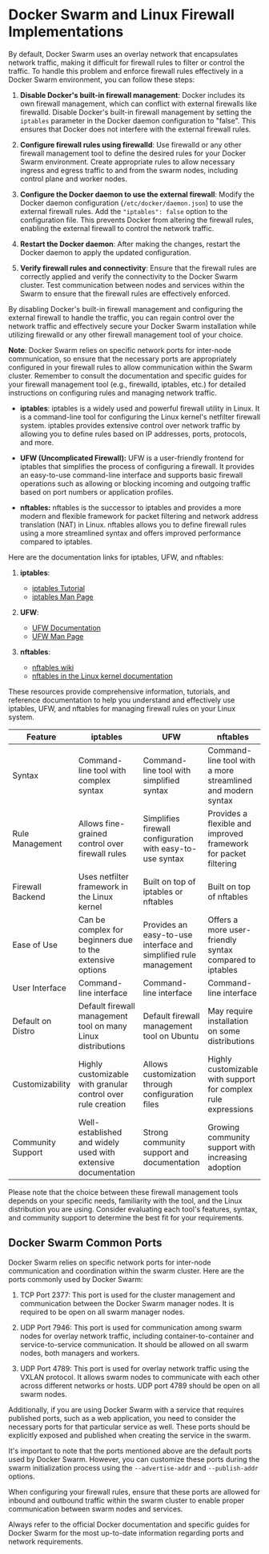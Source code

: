 # Docker Swarm and Linux Firewall Implementations

By default, Docker Swarm uses an overlay network that encapsulates network traffic, making it difficult for firewall rules to filter or control the traffic. To handle this problem and enforce firewall rules effectively in a Docker Swarm environment, you can follow these steps:

1. **Disable Docker's built-in firewall management**: Docker includes its own firewall management, which can conflict with external firewalls like firewalld. Disable Docker's built-in firewall management by setting the `iptables` parameter in the Docker daemon configuration to "false". This ensures that Docker does not interfere with the external firewall rules.

2. **Configure firewall rules using firewalld**: Use firewalld or any other firewall management tool to define the desired rules for your Docker Swarm environment. Create appropriate rules to allow necessary ingress and egress traffic to and from the swarm nodes, including control plane and worker nodes.

3. **Configure the Docker daemon to use the external firewall**: Modify the Docker daemon configuration (`/etc/docker/daemon.json`) to use the external firewall rules. Add the `"iptables": false` option to the configuration file. This prevents Docker from altering the firewall rules, enabling the external firewall to control the network traffic.

4. **Restart the Docker daemon**: After making the changes, restart the Docker daemon to apply the updated configuration.

5. **Verify firewall rules and connectivity**: Ensure that the firewall rules are correctly applied and verify the connectivity to the Docker Swarm cluster. Test communication between nodes and services within the Swarm to ensure that the firewall rules are effectively enforced.

By disabling Docker's built-in firewall management and configuring the external firewall to handle the traffic, you can regain control over the network traffic and effectively secure your Docker Swarm installation while utilizing firewalld or any other firewall management tool of your choice.

**Note**: Docker Swarm relies on specific network ports for inter-node communication, so ensure that the necessary ports are appropriately configured in your firewall rules to allow communication within the Swarm cluster. Remember to consult the documentation and specific guides for your firewall management tool (e.g., firewalld, iptables, etc.) for detailed instructions on configuring rules and managing network traffic.

- **iptables**: iptables is a widely used and powerful firewall utility in Linux. It is a command-line tool for configuring the Linux kernel's netfilter firewall system. iptables provides extensive control over network traffic by allowing you to define rules based on IP addresses, ports, protocols, and more.

- **UFW (Uncomplicated Firewall):** UFW is a user-friendly frontend for iptables that simplifies the process of configuring a firewall. It provides an easy-to-use command-line interface and supports basic firewall operations such as allowing or blocking incoming and outgoing traffic based on port numbers or application profiles.

- **nftables:** nftables is the successor to iptables and provides a more modern and flexible framework for packet filtering and network address translation (NAT) in Linux. nftables allows you to define firewall rules using a more streamlined syntax and offers improved performance compared to iptables.

Here are the documentation links for iptables, UFW, and nftables:

1. **iptables**:
   - [iptables Tutorial](https://www.netfilter.org/documentation/index.html)
   - [iptables Man Page](https://man7.org/linux/man-pages/man8/iptables.8.html)

2. **UFW**:
   - [UFW Documentation](https://help.ubuntu.com/community/UFW)
   - [UFW Man Page](https://manpages.ubuntu.com/manpages/bionic/man8/ufw.8.html)

3. **nftables**:
   - [nftables wiki](https://wiki.nftables.org/)
   - [nftables in the Linux kernel documentation](https://www.kernel.org/doc/Documentation/networking/nftables.txt)

These resources provide comprehensive information, tutorials, and reference documentation to help you understand and effectively use iptables, UFW, and nftables for managing firewall rules on your Linux system.

| Feature           | iptables                                                     | UFW                                                               | nftables                                                         |
|-------------------|--------------------------------------------------------------|-------------------------------------------------------------------|------------------------------------------------------------------|
| Syntax            | Command-line tool with complex syntax                        | Command-line tool with simplified syntax                          | Command-line tool with a more streamlined and modern syntax      |
| Rule Management   | Allows fine-grained control over firewall rules               | Simplifies firewall configuration with easy-to-use syntax         | Provides a flexible and improved framework for packet filtering  |
| Firewall Backend  | Uses netfilter framework in the Linux kernel                  | Built on top of iptables or nftables                              | Built on top of nftables                                         |
| Ease of Use       | Can be complex for beginners due to the extensive options     | Provides an easy-to-use interface and simplified rule management | Offers a more user-friendly syntax compared to iptables          |
| User Interface    | Command-line interface                                        | Command-line interface                                           | Command-line interface                                           |
| Default on Distro | Default firewall management tool on many Linux distributions | Default firewall management tool on Ubuntu                       | May require installation on some distributions                   |
| Customizability   | Highly customizable with granular control over rule creation  | Allows customization through configuration files                 | Highly customizable with support for complex rule expressions    |
| Community Support | Well-established and widely used with extensive documentation | Strong community support and documentation                       | Growing community support with increasing adoption               |

Please note that the choice between these firewall management tools depends on your specific needs, familiarity with the tool, and the Linux distribution you are using. Consider evaluating each tool's features, syntax, and community support to determine the best fit for your requirements.


## Docker Swarm Common Ports
Docker Swarm relies on specific network ports for inter-node communication and coordination within the swarm cluster. Here are the ports commonly used by Docker Swarm:

1. TCP Port 2377: This port is used for the cluster management and communication between the Docker Swarm manager nodes. It is required to be open on all swarm manager nodes.

2. UDP Port 7946: This port is used for communication among swarm nodes for overlay network traffic, including container-to-container and service-to-service communication. It should be allowed on all swarm nodes, both managers and workers.

3. UDP Port 4789: This port is used for overlay network traffic using the VXLAN protocol. It allows swarm nodes to communicate with each other across different networks or hosts. UDP port 4789 should be open on all swarm nodes.

Additionally, if you are using Docker Swarm with a service that requires published ports, such as a web application, you need to consider the necessary ports for that particular service as well. These ports should be explicitly exposed and published when creating the service in the swarm.

It's important to note that the ports mentioned above are the default ports used by Docker Swarm. However, you can customize these ports during the swarm initialization process using the `--advertise-addr` and `--publish-addr` options.

When configuring your firewall rules, ensure that these ports are allowed for inbound and outbound traffic within the swarm cluster to enable proper communication between swarm nodes and services.

Always refer to the official Docker documentation and specific guides for Docker Swarm for the most up-to-date information regarding ports and network requirements.
